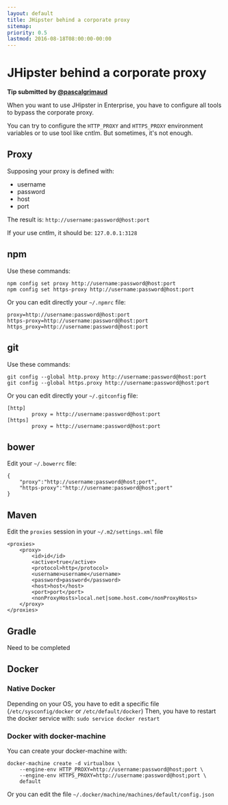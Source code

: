 ```yaml
---
layout: default
title: JHipster behind a corporate proxy
sitemap:
priority: 0.5
lastmod: 2016-08-18T08:00:00-00:00
---
```


# JHipster behind a corporate proxy

__Tip submitted by [@pascalgrimaud](https://github.com/pascalgrimaud)__

When you want to use JHipster in Enterprise, you have to configure all tools to bypass the corporate proxy.

You can try to configure the `HTTP_PROXY` and `HTTPS_PROXY` environment variables or to use tool like cntlm.
But sometimes, it's not enough.

## Proxy

Supposing your proxy is defined with:

- username
- password
- host
- port

The result is: `http://username:password@host:port`

If your use cntlm, it should be: `127.0.0.1:3128`

## npm

Use these commands:

```
npm config set proxy http://username:password@host:port
npm config set https-proxy http://username:password@host:port
```

Or you can edit directly your `~/.npmrc` file:

```
proxy=http://username:password@host:port
https-proxy=http://username:password@host:port
https_proxy=http://username:password@host:port
```

## git

Use these commands:

```
git config --global http.proxy http://username:password@host:port
git config --global https.proxy http://username:password@host:port
```

Or you can edit directly your `~/.gitconfig` file:

```
[http]
        proxy = http://username:password@host:port
[https]
        proxy = http://username:password@host:port
```

## bower

Edit your `~/.bowerrc` file:

```
{
    "proxy":"http://username:password@host;port",
    "https-proxy":"http://username:password@host;port"
}
```

## Maven

Edit the `proxies` session in your `~/.m2/settings.xml` file

```
<proxies>
    <proxy>
        <id>id</id>
        <active>true</active>
        <protocol>http</protocol>
        <username>username</username>
        <password>password</password>
        <host>host</host>
        <port>port</port>
        <nonProxyHosts>local.net|some.host.com</nonProxyHosts>
    </proxy>
</proxies>
```

## Gradle

Need to be completed

## Docker

### Native Docker

Depending on your OS, you have to edit a specific file (`/etc/sysconfig/docker` or `/etc/default/docker`)
Then, you have to restart the docker service with: `sudo service docker restart`

### Docker with docker-machine

You can create your docker-machine with:

```
docker-machine create -d virtualbox \
    --engine-env HTTP_PROXY=http://username:password@host;port \
    --engine-env HTTPS_PROXY=http://username:password@host;port \
    default
```

Or you can edit the file `~/.docker/machine/machines/default/config.json`
